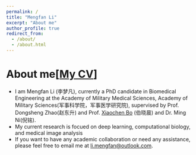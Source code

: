 ```yaml
---
permalink: /
title: "Mengfan Li"
excerpt: "About me"
author_profile: true
redirect_from: 
  - /about/
  - /about.html
---
```



<!-- # About me [[My CV_CN](https://github.com/Luoxd1996/Luoxd1996.github.io/blob/master/files/xiangde_luo_cv.pdf)] -->
# About me[[My CV](https://github.com/Luoxd1996/Luoxd1996.github.io/blob/master/files/xiangde_luo_cv_en.pdf)]
- I am Mengfan Li (李梦凡), currently a PhD candidate in Biomedical Engineering at the Academy of Military Medical Sciences, Academy of Military Sciences(军事科学院，军事医学研究院), supervised by Prof. Dongsheng Zhao(赵东升) and Prof. [Xiaochen Bo](https://pubmed.ncbi.nlm.nih.gov/?term=Xiaochen+Bo) (伯晓晨) and Dr. Ming Ni(倪铭).
- My current research is focued on deep learning, computational biology, and medical image analysis
- If you want to have any academic collaboration or need any assistance, please feel free to email me at [li.mengfan@outlook.com](mailto:li.mengfan@outlook.com).
